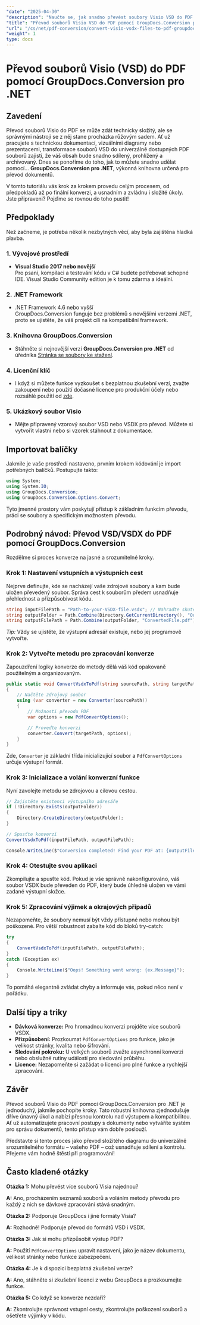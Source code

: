 ```yaml
---
"date": "2025-04-30"
"description": "Naučte se, jak snadno převést soubory Visio VSD do PDF pomocí nástroje GroupDocs.Conversion pro .NET. Tato příručka se zabývá instalací, nastavením a praktickými případy použití."
"title": "Převod souborů Visio VSD do PDF pomocí GroupDocs.Conversion pro .NET – Komplexní průvodce"
"url": "/cs/net/pdf-conversion/convert-visio-vsdx-files-to-pdf-groupdocs-net/"
"weight": 1
type: docs
---
```

# Převod souborů Visio (VSD) do PDF pomocí GroupDocs.Conversion pro .NET

## Zavedení

Převod souborů Visio do PDF se může zdát technicky složitý, ale se správnými nástroji se z něj stane procházka růžovým sadem. Ať už pracujete s technickou dokumentací, vizuálními diagramy nebo prezentacemi, transformace souborů VSD do univerzálně dostupných PDF souborů zajistí, že váš obsah bude snadno sdílený, prohlížený a archivovaný. Dnes se ponoříme do toho, jak to můžete snadno udělat pomocí... **GroupDocs.Conversion pro .NET**, výkonná knihovna určená pro převod dokumentů.

V tomto tutoriálu vás krok za krokem provedu celým procesem, od předpokladů až po finální konverzi, a usnadním a zvládnu i složité úkoly. Jste připraveni? Pojďme se rovnou do toho pustit!

## Předpoklady

Než začneme, je potřeba několik nezbytných věcí, aby byla zajištěna hladká plavba.

### 1. Vývojové prostředí

- **Visual Studio 2017 nebo novější**  
Pro psaní, kompilaci a testování kódu v C# budete potřebovat schopné IDE. Visual Studio Community edition je k tomu zdarma a ideální.

### 2. .NET Framework

- .NET Framework 4.6 nebo vyšší  
GroupDocs.Conversion funguje bez problémů s novějšími verzemi .NET, proto se ujistěte, že váš projekt cílí na kompatibilní framework.

### 3. Knihovna GroupDocs.Conversion

- Stáhněte si nejnovější verzi **GroupDocs.Conversion pro .NET** od úředníka [Stránka se soubory ke stažení](https://releases.groupdocs.com/conversion/net/).

### 4. Licenční klíč

- I když si můžete funkce vyzkoušet s bezplatnou zkušební verzí, zvažte zakoupení nebo použití dočasné licence pro produkční účely nebo rozsáhlé použití od [zde](https://purchase.groupdocs.com/temporary-license/).

### 5. Ukázkový soubor Visio

- Mějte připravený vzorový soubor VSD nebo VSDX pro převod. Můžete si vytvořit vlastní nebo si vzorek stáhnout z dokumentace.

## Importovat balíčky

Jakmile je vaše prostředí nastaveno, prvním krokem kódování je import potřebných balíčků. Postupujte takto:

```csharp
using System;
using System.IO;
using GroupDocs.Conversion;
using GroupDocs.Conversion.Options.Convert;
```

Tyto jmenné prostory vám poskytují přístup k základním funkcím převodu, práci se soubory a specifickým možnostem převodu.

## Podrobný návod: Převod VSD/VSDX do PDF pomocí GroupDocs.Conversion

Rozdělme si proces konverze na jasné a srozumitelné kroky.

### Krok 1: Nastavení vstupních a výstupních cest

Nejprve definujte, kde se nacházejí vaše zdrojové soubory a kam bude uložen převedený soubor. Správa cest k souborům předem usnadňuje přehlednost a přizpůsobivost kódu.

```csharp
string inputFilePath = "Path-to-your-VSDX-file.vsdx"; // Nahraďte skutečnou cestou k souboru
string outputFolder = Path.Combine(Directory.GetCurrentDirectory(), "Output");
string outputFilePath = Path.Combine(outputFolder, "ConvertedFile.pdf");
```

*Tip:* Vždy se ujistěte, že výstupní adresář existuje, nebo jej programově vytvořte.

### Krok 2: Vytvořte metodu pro zpracování konverze

Zapouzdření logiky konverze do metody dělá váš kód opakovaně použitelným a organizovaným.

```csharp
public static void ConvertVsdxToPdf(string sourcePath, string targetPath)
{
    // Načtěte zdrojový soubor
    using (var converter = new Converter(sourcePath))
    {
        // Možnosti převodu PDF
        var options = new PdfConvertOptions();

        // Proveďte konverzi
        converter.Convert(targetPath, options);
    }
}
```

Zde, `Converter` je základní třída inicializující soubor a `PdfConvertOptions` určuje výstupní formát.

### Krok 3: Inicializace a volání konverzní funkce

Nyní zavolejte metodu se zdrojovou a cílovou cestou.

```csharp
// Zajistěte existenci výstupního adresáře
if (!Directory.Exists(outputFolder))
{
    Directory.CreateDirectory(outputFolder);
}

// Spusťte konverzi
ConvertVsdxToPdf(inputFilePath, outputFilePath);

Console.WriteLine($"Conversion completed! Find your PDF at: {outputFilePath}");
```

### Krok 4: Otestujte svou aplikaci

Zkompilujte a spusťte kód. Pokud je vše správně nakonfigurováno, váš soubor VSDX bude převeden do PDF, který bude úhledně uložen ve vámi zadané výstupní složce.

### Krok 5: Zpracování výjimek a okrajových případů

Nezapomeňte, že soubory nemusí být vždy přístupné nebo mohou být poškozené. Pro větší robustnost zabalte kód do bloků try-catch:

```csharp
try
{
    ConvertVsdxToPdf(inputFilePath, outputFilePath);
}
catch (Exception ex)
{
    Console.WriteLine($"Oops! Something went wrong: {ex.Message}");
}
```

To pomáhá elegantně zvládat chyby a informuje vás, pokud něco není v pořádku.

## Další tipy a triky

- **Dávková konverze:** Pro hromadnou konverzi projděte více souborů VSDX.
- **Přizpůsobení:** Prozkoumat `PdfConvertOptions` pro funkce, jako je velikost stránky, kvalita nebo šifrování.
- **Sledování pokroku:** U velkých souborů zvažte asynchronní konverzi nebo obslužné rutiny událostí pro sledování průběhu.
- **Licence:** Nezapomeňte si zažádat o licenci pro plné funkce a rychlejší zpracování.

## Závěr

Převod souborů Visio do PDF pomocí GroupDocs.Conversion pro .NET je jednoduchý, jakmile pochopíte kroky. Tato robustní knihovna zjednodušuje dříve únavný úkol a nabízí přesnou kontrolu nad výstupem a kompatibilitou. Ať už automatizujete pracovní postupy s dokumenty nebo vytváříte systém pro správu dokumentů, tento přístup vám dobře poslouží.

Představte si tento proces jako převod složitého diagramu do univerzálně srozumitelného formátu – vašeho PDF – což usnadňuje sdílení a kontrolu. Přejeme vám hodně štěstí při programování!

## Často kladené otázky

**Otázka 1:** Mohu převést více souborů Visia najednou?  

**A:** Ano, procházením seznamů souborů a voláním metody převodu pro každý z nich se dávkové zpracování stává snadným.

**Otázka 2:** Podporuje GroupDocs i jiné formáty Visia?  

**A:** Rozhodně! Podporuje převod do formátů VSD i VSDX.

**Otázka 3:** Jak si mohu přizpůsobit výstup PDF?  

**A:** Použití `PdfConvertOptions` upravit nastavení, jako je název dokumentu, velikost stránky nebo funkce zabezpečení.

**Otázka 4:** Je k dispozici bezplatná zkušební verze?  

**A:** Ano, stáhněte si zkušební licenci z webu GroupDocs a prozkoumejte funkce.

**Otázka 5:** Co když se konverze nezdaří?  

**A:** Zkontrolujte správnost vstupní cesty, zkontrolujte poškození souborů a ošetřete výjimky v kódu.